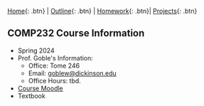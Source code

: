[Home][home]{: .btn} | [Outline][outline]{: .btn} | [Homework][homework]{: .btn}| [Projects][projects]{: .btn}

## COMP232 Course Information
- Spring 2024
- Prof. Goble's Information:
    * Office: Tome 246
    * Email: goblew@dickinson.edu
    * Office Hours: tbd.
- [Course Moodle][moodle]
- Textbook

<!-- links for the course -->
[outline]: outline.md
[home]: index.md
[homework]: homework.md
[projects]: projects.md
[moodle]: www.google.com
